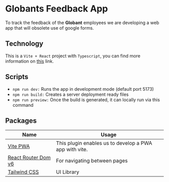 # Globants Feedback App

To track the feedback of the **Globant** employees we are developing a web app that will obsolete use of google forms.

## Technology

This is a `Vite + React` project with `Typescript`, you can find more information on [this](https://vitejs.dev/guide/) link.

## Scripts

-   `npm run dev:` Runs the app in development mode (default port 5173)
-   `npm run build:` Creates a server deployment ready files
-   `npm run preview:` Once the build is generated, it can locally run via this command

## Packages

<table>
<thead>
<tr>
<th>Name</th>
<th>Usage</th>
</tr>
</thead>

<tbody>
<tr>
<td><a href="https://vite-pwa-org.netlify.app/guide/">Vite PWA</a></td>
<td>This plugin enables us to develop a PWA app with vite.</td>
</tr>

<tr>
<td><a href="https://v5.reactrouter.com/web/guides/quick-start">React Router Dom v6</a></td>
<td>For navigating between pages</td>
</tr>

<tr>
<td><a href="https://tailwindcss.com/docs/installation">Tailwind CSS</a></td>
<td>UI Library</td>
</tr>
</tbody>
</table>

